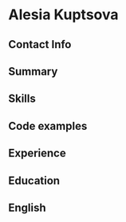 #  Alesia Kuptsova

## Contact Info

## Summary

## Skills

## Code examples

## Experience

## Education

## English
